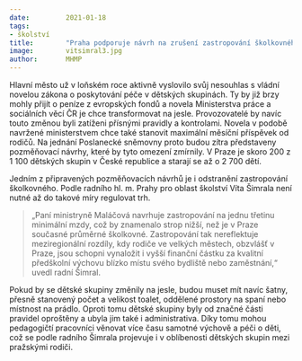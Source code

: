 ```yaml
---
date:         2021-01-18
tags:         
- školství
title:        "Praha podporuje návrh na zrušení zastropování školkovného"
image: 	      vitsimral3.jpg
author:       MHMP
---
```


Hlavní město už v loňském roce aktivně vyslovilo svůj nesouhlas s vládní novelou zákona o poskytování péče v dětských skupinách. Ty by již brzy mohly přijít o peníze z evropských fondů a novela Ministerstva práce a sociálních věcí ČR je chce transformovat na jesle. Provozovatelé by navíc touto změnou byli zatíženi přísnými pravidly a kontrolami. Novela v podobě navržené ministerstvem chce také stanovit maximální měsíční příspěvek od rodičů. Na jednání Poslanecké sněmovny proto budou zítra představeny pozměňovací návrhy, které by tyto omezení zmírnily. V Praze je skoro 200 z 1 100 dětských skupin v České republice a starají se až o 2 700 dětí.

Jedním z připravených pozměňovacích návrhů je i odstranění zastropování školkovného. Podle radního hl. m. Prahy pro oblast školství Víta Šimrala není nutné až do takové míry regulovat trh. 

> „Paní ministryně Maláčová navrhuje zastropování na jednu třetinu minimální mzdy, což by znamenalo strop nižší, než je v Praze současné průměrné školkovné. Zastropování tak nereflektuje meziregionální rozdíly, kdy rodiče ve velkých městech, obzvlášť v Praze, jsou schopni vynaložit i vyšší finanční částku za kvalitní předškolní výchovu blízko místu svého bydliště nebo zaměstnání,“ uvedl radní Šimral. 

Pokud by se dětské skupiny změnily na jesle, budou muset mít navíc šatny, přesně stanovený počet a velikost toalet, oddělené prostory na spaní nebo místnost na prádlo. Oproti tomu dětské skupiny byly od značné části pravidel oproštěny a ubyla jim také i administrativa. Díky tomu mohou pedagogičtí pracovníci věnovat více času samotné výchově a péči o děti, což se podle radního Šimrala projevuje i v oblíbenosti dětských skupin mezi pražskými rodiči.
